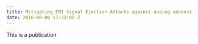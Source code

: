 ```yaml
---
title: Mitigating EMI Signal Ejection Attacks against analog sensors
date: 2016-08-06 17:33:00 Z
---
```


This is a publication